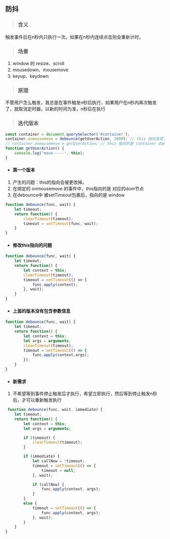 ## 防抖

> ### 含义
触发事件后在n秒内只执行一次。如果在n秒内连续点击则会重新计时。

> ### 场景
1. window 的 resize、scroll
2. mousedown、mousemove
3. keyup、keydown

> ### 原理
不管用户怎么触发，我总是在事件触发n秒后执行，如果用户在n秒内再次触发了，就取消定时器，以新的时间为准，n秒后在执行

> ### 迭代版本

```js
const container = document.querySelector('#container');
container.onmousemove = debounce(getUserAction, 2000); // this 指向变成了window
// container.onmousemove = getUserAction; // this 指向的是 container dom 节点
function getUserAction() {
    console.log('move-----', this);
}
```
- #### 第一个版本 <br />
1. 产生的问题：this的指向会被更改掉。
2. 在绑定的 onmousemove 的事件中，this指向的是 对应的dom节点
3. 在debounce中 被setTimeout包裹后，指向的是 window

```js
function debounce(func, wait) {
    let timeout;
    return function() {
        clearTimeout(timeout);
        timeout = setTimeout(func, wait);
    }
}
```
- #### 修改this指向的问题
```js
function debounce(func, wait) {
    let timeout;
    return function() {
        let context = this;
        clearTimeout(timeout);
        timeout = setTimeout(() => {
            func.apply(context);
        }, wait);
    }
}
```
- #### 上面的版本没有包含参数信息
```js
function debounce(func, wait) {
    let timeout;
    return function() {
        let context = this;
        let args = arguments;
        clearTimeout(timeout);
        timeout = setTimeout(() => {
            func.apply(context,args);
        });
    }
}
```
- #### 新需求
1. 不希望等到事件停止触发后才执行，希望立即执行，然后等到停止触发n秒后，才可以重新触发执行

```js
 function debounce(func, wait, immediate) {
    let timeout;
    return function() {
        let context = this;
        let args = arguments;

        if (timeout) {
            clearTimeout(timeout);
        }

        if (immediate) {
            let callNow = !timeout;
            timeout = setTimeout(() => {
                timeout = null;
            }, wait);

            if (callNow) {
                func.apply(context, args);
            }
        }
        else {
            timeout = setTimeout(() => {
                func.apply(context, args);
            }, wait);
        }
    }
} 
```